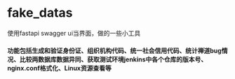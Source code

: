 # fake_datas
使用fastapi swagger ui当界面，做的一些小工具

#### 功能包括生成和验证身份证、组织机构代码、统一社会信用代码、统计禅道bug情况、比较两数据库数据异同、获取测试环境jenkins中各个仓库的版本号、nginx.conf格式化、Linux资源查看等